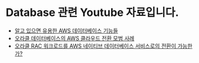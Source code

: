 # Database 관련 Youtube 자료입니다.
* [알고 있으면 유용한 AWS 데이터베이스 기능들](https://youtu.be/SONSdu6MBl4)
* [오라클 데이터베이스의 AWS 클라우드 전환 모범 사례 ](https://youtu.be/EY4CWR0Ehzg)
* [오라클 RAC 워크로드를 AWS 네이티브 데이터베이스 서비스로의 전환이 가능한가?](https://youtu.be/rM0loN6b7pY)
